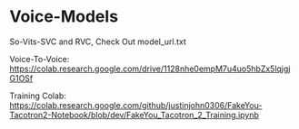 # Voice-Models
So-Vits-SVC and RVC, Check Out model_url.txt

Voice-To-Voice: https://colab.research.google.com/drive/1128nhe0empM7u4uo5hbZx5lqjgjG1OSf

Training Colab: https://colab.research.google.com/github/justinjohn0306/FakeYou-Tacotron2-Notebook/blob/dev/FakeYou_Tacotron_2_Training.ipynb
